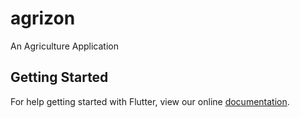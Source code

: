 # agrizon

An Agriculture Application

## Getting Started

For help getting started with Flutter, view our online
[documentation](https://flutter.io/).
